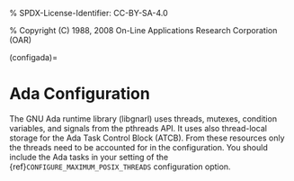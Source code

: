 % SPDX-License-Identifier: CC-BY-SA-4.0

% Copyright (C) 1988, 2008 On-Line Applications Research Corporation (OAR)

(configada)=

# Ada Configuration

The GNU Ada runtime library (libgnarl) uses threads, mutexes, condition
variables, and signals from the pthreads API. It uses also thread-local storage
for the Ada Task Control Block (ATCB). From these resources only the threads
need to be accounted for in the configuration. You should include the Ada tasks
in your setting of the {ref}`CONFIGURE_MAXIMUM_POSIX_THREADS` configuration
option.
